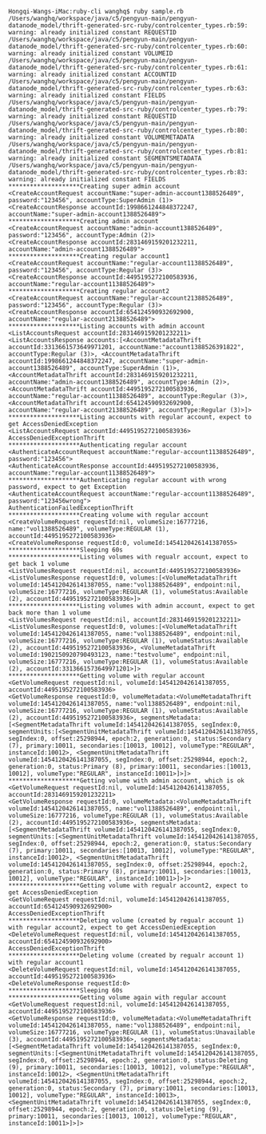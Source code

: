     Hongqi-Wangs-iMac:ruby-cli wanghq$ ruby sample.rb
    /Users/wanghq/workspace/java/c5/pengyun-main/pengyun-datanode_model/thrift-generated-src-ruby/controlcenter_types.rb:59: warning: already initialized constant REQUESTID
    /Users/wanghq/workspace/java/c5/pengyun-main/pengyun-datanode_model/thrift-generated-src-ruby/controlcenter_types.rb:60: warning: already initialized constant VOLUMEID
    /Users/wanghq/workspace/java/c5/pengyun-main/pengyun-datanode_model/thrift-generated-src-ruby/controlcenter_types.rb:61: warning: already initialized constant ACCOUNTID
    /Users/wanghq/workspace/java/c5/pengyun-main/pengyun-datanode_model/thrift-generated-src-ruby/controlcenter_types.rb:63: warning: already initialized constant FIELDS
    /Users/wanghq/workspace/java/c5/pengyun-main/pengyun-datanode_model/thrift-generated-src-ruby/controlcenter_types.rb:79: warning: already initialized constant REQUESTID
    /Users/wanghq/workspace/java/c5/pengyun-main/pengyun-datanode_model/thrift-generated-src-ruby/controlcenter_types.rb:80: warning: already initialized constant VOLUMEMETADATA
    /Users/wanghq/workspace/java/c5/pengyun-main/pengyun-datanode_model/thrift-generated-src-ruby/controlcenter_types.rb:81: warning: already initialized constant SEGMENTSMETADATA
    /Users/wanghq/workspace/java/c5/pengyun-main/pengyun-datanode_model/thrift-generated-src-ruby/controlcenter_types.rb:83: warning: already initialized constant FIELDS
    ********************Creating super admin account
    <CreateAccountRequest accountName:"super-admin-account1388526489", password:"123456", accountType:SuperAdmin (1)>
    <CreateAccountResponse accountId:1998661244848372247, accountName:"super-admin-account1388526489">
    ********************Creating admin account
    <CreateAccountRequest accountName:"admin-account1388526489", password:"123456", accountType:Admin (2)>
    <CreateAccountResponse accountId:2831469159201232211, accountName:"admin-account1388526489">
    ********************Creating regular account1
    <CreateAccountRequest accountName:"regular-account11388526489", password:"123456", accountType:Regular (3)>
    <CreateAccountResponse accountId:4495195272100583936, accountName:"regular-account11388526489">
    ********************Creating regular account2
    <CreateAccountRequest accountName:"regular-account21388526489", password:"123456", accountType:Regular (3)>
    <CreateAccountResponse accountId:654124590932692900, accountName:"regular-account21388526489">
    ********************Listing accounts with admin account
    <ListAccountsRequest accountId:2831469159201232211>
    <ListAccountsResponse accounts:[<AccountMetadataThrift accountId:3313661573649971201, accountName:"account1388526391822", accountType:Regular (3)>, <AccountMetadataThrift accountId:1998661244848372247, accountName:"super-admin-account1388526489", accountType:SuperAdmin (1)>, <AccountMetadataThrift accountId:2831469159201232211, accountName:"admin-account1388526489", accountType:Admin (2)>, <AccountMetadataThrift accountId:4495195272100583936, accountName:"regular-account11388526489", accountType:Regular (3)>, <AccountMetadataThrift accountId:654124590932692900, accountName:"regular-account21388526489", accountType:Regular (3)>]>
    ********************Listing accounts with regular account, expect to get AccessDeniedException
    <ListAccountsRequest accountId:4495195272100583936>
    AccessDeniedExceptionThrift
    ********************Authenticating regular account
    <AuthenticateAccountRequest accountName:"regular-account11388526489", password:"123456">
    <AuthenticateAccountResponse accountId:4495195272100583936, accountName:"regular-account11388526489">
    ********************Authenticating regular account with wrong password, expect to get Exception
    <AuthenticateAccountRequest accountName:"regular-account11388526489", password:"123456wrong">
    AuthenticationFailedExceptionThrift
    ********************Creating volume with regular account
    <CreateVolumeRequest requestId:nil, volumeSize:16777216, name:"vol1388526489", volumeType:REGULAR (1), accountId:4495195272100583936>
    <CreateVolumeResponse requestId:0, volumeId:1454120426141387055>
    ********************Sleeping 60s
    ********************Listing volumes with regualr account, expect to get back 1 volume
    <ListVolumesRequest requestId:nil, accountId:4495195272100583936>
    <ListVolumesResponse requestId:0, volumes:[<VolumeMetadataThrift volumeId:1454120426141387055, name:"vol1388526489", endpoint:nil, volumeSize:16777216, volumeType:REGULAR (1), volumeStatus:Available (2), accountId:4495195272100583936>]>
    ********************Listing volumes with admin account, expect to get back more than 1 volume
    <ListVolumesRequest requestId:nil, accountId:2831469159201232211>
    <ListVolumesResponse requestId:0, volumes:[<VolumeMetadataThrift volumeId:1454120426141387055, name:"vol1388526489", endpoint:nil, volumeSize:16777216, volumeType:REGULAR (1), volumeStatus:Available (2), accountId:4495195272100583936>, <VolumeMetadataThrift volumeId:1902150920790493123, name:"testvolume", endpoint:nil, volumeSize:16777216, volumeType:REGULAR (1), volumeStatus:Available (2), accountId:3313661573649971201>]>
    ********************Getting volume with regular account
    <GetVolumeRequest requestId:nil, volumeId:1454120426141387055, accountId:4495195272100583936>
    <GetVolumeResponse requestId:0, volumeMetadata:<VolumeMetadataThrift volumeId:1454120426141387055, name:"vol1388526489", endpoint:nil, volumeSize:16777216, volumeType:REGULAR (1), volumeStatus:Available (2), accountId:4495195272100583936>, segmentsMetadata:[<SegmentMetadataThrift volumeId:1454120426141387055, segIndex:0, segmentUnits:[<SegmentUnitMetadataThrift volumeId:1454120426141387055, segIndex:0, offset:25298944, epoch:2, generation:0, status:Secondary (7), primary:10011, secondaries:[10013, 10012], volumeType:"REGULAR", instanceId:10012>, <SegmentUnitMetadataThrift volumeId:1454120426141387055, segIndex:0, offset:25298944, epoch:2, generation:0, status:Primary (8), primary:10011, secondaries:[10013, 10012], volumeType:"REGULAR", instanceId:10011>]>]>
    ********************Getting volume with admin account, which is ok
    <GetVolumeRequest requestId:nil, volumeId:1454120426141387055, accountId:2831469159201232211>
    <GetVolumeResponse requestId:0, volumeMetadata:<VolumeMetadataThrift volumeId:1454120426141387055, name:"vol1388526489", endpoint:nil, volumeSize:16777216, volumeType:REGULAR (1), volumeStatus:Available (2), accountId:4495195272100583936>, segmentsMetadata:[<SegmentMetadataThrift volumeId:1454120426141387055, segIndex:0, segmentUnits:[<SegmentUnitMetadataThrift volumeId:1454120426141387055, segIndex:0, offset:25298944, epoch:2, generation:0, status:Secondary (7), primary:10011, secondaries:[10013, 10012], volumeType:"REGULAR", instanceId:10012>, <SegmentUnitMetadataThrift volumeId:1454120426141387055, segIndex:0, offset:25298944, epoch:2, generation:0, status:Primary (8), primary:10011, secondaries:[10013, 10012], volumeType:"REGULAR", instanceId:10011>]>]>
    ********************Getting volume with regualr account2, expect to get AccessDeniedException
    <GetVolumeRequest requestId:nil, volumeId:1454120426141387055, accountId:654124590932692900>
    AccessDeniedExceptionThrift
    ********************Deleting volume (created by regualr account 1) with regular account2, expect to get AccessDeniedException
    <DeleteVolumeRequest requestId:nil, volumeId:1454120426141387055, accountId:654124590932692900>
    AccessDeniedExceptionThrift
    ********************Deleting volume (created by regualr account 1) with regular account1
    <DeleteVolumeRequest requestId:nil, volumeId:1454120426141387055, accountId:4495195272100583936>
    <DeleteVolumeResponse requestId:0>
    ********************Sleeping 60s
    ********************Getting volume again with regular account
    <GetVolumeRequest requestId:nil, volumeId:1454120426141387055, accountId:4495195272100583936>
    <GetVolumeResponse requestId:0, volumeMetadata:<VolumeMetadataThrift volumeId:1454120426141387055, name:"vol1388526489", endpoint:nil, volumeSize:16777216, volumeType:REGULAR (1), volumeStatus:Unavailable (3), accountId:4495195272100583936>, segmentsMetadata:[<SegmentMetadataThrift volumeId:1454120426141387055, segIndex:0, segmentUnits:[<SegmentUnitMetadataThrift volumeId:1454120426141387055, segIndex:0, offset:25298944, epoch:2, generation:0, status:Deleting (9), primary:10011, secondaries:[10013, 10012], volumeType:"REGULAR", instanceId:10012>, <SegmentUnitMetadataThrift volumeId:1454120426141387055, segIndex:0, offset:25298944, epoch:2, generation:0, status:Secondary (7), primary:10011, secondaries:[10013, 10012], volumeType:"REGULAR", instanceId:10013>, <SegmentUnitMetadataThrift volumeId:1454120426141387055, segIndex:0, offset:25298944, epoch:2, generation:0, status:Deleting (9), primary:10011, secondaries:[10013, 10012], volumeType:"REGULAR", instanceId:10011>]>]>